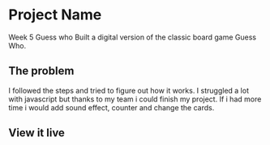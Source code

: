 # Project Name
Week 5 Guess who 
Built a digital version of the classic board game Guess Who. 

## The problem
I followed the steps and tried to figure out how it works.
I struggled a lot with javascript but thanks to my team i could finish my project. 
If i had more time i would add sound effect, counter and change the cards.

## View it live

